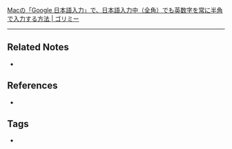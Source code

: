 [Macの「Google 日本語入力」で、日本語入力中（全角）でも英数字を常に半角で入力する方法 | ゴリミー](https://gori.me/mac/mac-tips/27395)

----
## Related Notes
- 

## References
- 

## Tags
- 